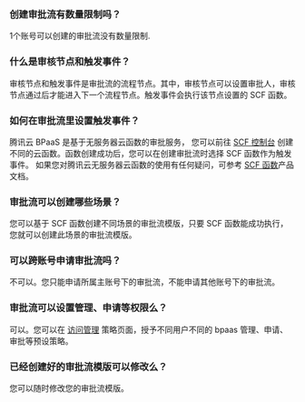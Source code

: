 
### 创建审批流有数量限制吗？
1个账号可以创建的审批流没有数量限制.

### 什么是审核节点和触发事件？
审核节点和触发事件是审批流的流程节点。其中，审核节点可以设置审批人，审核节点通过后才能进入下一个流程节点。触发事件会执行该节点设置的 SCF 函数。

### 如何在审批流里设置触发事件？
腾讯云 BPaaS 是基于无服务器云函数的审批服务， 您可以前往 [SCF 控制台](https://console.cloud.tencent.com/scf) 创建不同的云函数。函数创建成功后，您可以在创建审批流时选择 SCF 函数作为触发事件。
如果您对腾讯云无服务器云函数的使用有任何疑问，可参考 [SCF 函数](https://cloud.tencent.com/document/product/583)产品文档。

### 审批流可以创建哪些场景？ 
您可以基于 SCF 函数创建不同场景的审批流模版，只要 SCF 函数能成功执行，您就可以创建此场景的审批流模版。

### 可以跨账号申请审批流吗？
不可以。您只能申请所属主账号下的审批流，不能申请其他账号下的审批流。

### 审批流可以设置管理、申请等权限么？
可以。您可以在 [访问管理](https://console.cloud.tencent.com/cam/policy) 策略页面，授予不同用户不同的 bpaas 管理、申请、审批等预设策略。

### 已经创建好的审批流模版可以修改么？
您可以随时修改您的审批流模版。
